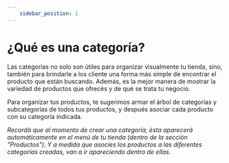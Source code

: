```yaml
---
    sidebar_position: 1
---
```



# ¿Qué es una categoría?

Las categorías no solo son útiles para organizar visualmente tu tienda, sino, también para brindarle a los cliente una forma más simple de encontrar el producto que están buscando. Además, es la mejor manera de mostrar la variedad de productos que ofrecés y de qué se trata tu negocio. 

Para organizar tus productos, te sugerimos armar el árbol de categorías y subcategorías de todos tus productos, y después asociar cada producto con su categoría indicada. 

*Recordá que al momento de crear una categoría, ésta aparecerá automáticamente en el menú de tu tienda (dentro de la sección "Productos"). Y a medida que asocies los productos a las diferentes categorías creadas, van a ir apareciendo dentro de ellas.*


